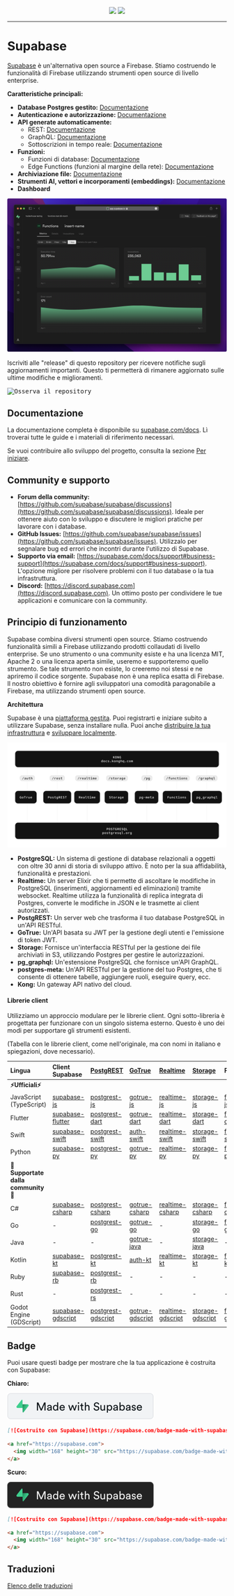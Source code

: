 <p align="center">
<img src="https://user-images.githubusercontent.com/8291514/213727234-cda046d6-28c6-491a-b284-b86c5cede25d.png#gh-light-mode-only">
<img src="https://user-images.githubusercontent.com/8291514/213727225-56186826-bee8-43b5-9b15-86e839d89393.png#gh-dark-mode-only">
</p>

---

# Supabase

[Supabase](https://supabase.com) è un'alternativa open source a Firebase. Stiamo costruendo le funzionalità di Firebase utilizzando strumenti open source di livello enterprise.

**Caratteristiche principali:**

*   **Database Postgres gestito:** [Documentazione](https://supabase.com/docs/guides/database)
*   **Autenticazione e autorizzazione:** [Documentazione](https://supabase.com/docs/guides/auth)
*   **API generate automaticamente:**
    *   REST: [Documentazione](https://supabase.com/docs/guides/api)
    *   GraphQL: [Documentazione](https://supabase.com/docs/guides/graphql)
    *   Sottoscrizioni in tempo reale: [Documentazione](https://supabase.com/docs/guides/realtime)
*   **Funzioni:**
    *   Funzioni di database: [Documentazione](https://supabase.com/docs/guides/database/functions)
    *   Edge Functions (funzioni al margine della rete): [Documentazione](https://supabase.com/docs/guides/functions)
*   **Archiviazione file:** [Documentazione](https://supabase.com/docs/guides/storage)
* **Strumenti AI, vettori e incorporamenti (embeddings):** [Documentazione](https://supabase.com/docs/guides/ai)
*   **Dashboard**

![Dashboard di Supabase](https://raw.githubusercontent.com/supabase/supabase/master/apps/www/public/images/github/supabase-dashboard.png)

Iscriviti alle "release" di questo repository per ricevere notifiche sugli aggiornamenti importanti. Questo ti permetterà di rimanere aggiornato sulle ultime modifiche e miglioramenti.

<kbd><img src="https://raw.githubusercontent.com/supabase/supabase/d5f7f413ab356dc1a92075cb3cee4e40a957d5b1/web/static/watch-repo.gif" alt="Osserva il repository"/></kbd>

## Documentazione

La documentazione completa è disponibile su [supabase.com/docs](https://supabase.com/docs). Lì troverai tutte le guide e i materiali di riferimento necessari.

Se vuoi contribuire allo sviluppo del progetto, consulta la sezione [Per iniziare](./../DEVELOPERS.md).

## Community e supporto

*   **Forum della community:** [https://github.com/supabase/supabase/discussions](https://github.com/supabase/supabase/discussions). Ideale per ottenere aiuto con lo sviluppo e discutere le migliori pratiche per lavorare con i database.
*   **GitHub Issues:** [https://github.com/supabase/supabase/issues](https://github.com/supabase/supabase/issues). Utilizzalo per segnalare bug ed errori che incontri durante l'utilizzo di Supabase.
*   **Supporto via email:** [https://supabase.com/docs/support#business-support](https://supabase.com/docs/support#business-support). L'opzione migliore per risolvere problemi con il tuo database o la tua infrastruttura.
*   **Discord:** [https://discord.supabase.com](https://discord.supabase.com). Un ottimo posto per condividere le tue applicazioni e comunicare con la community.

## Principio di funzionamento

Supabase combina diversi strumenti open source. Stiamo costruendo funzionalità simili a Firebase utilizzando prodotti collaudati di livello enterprise. Se uno strumento o una community esiste e ha una licenza MIT, Apache 2 o una licenza aperta simile, useremo e supporteremo quello strumento. Se tale strumento non esiste, lo creeremo noi stessi e ne apriremo il codice sorgente. Supabase non è una replica esatta di Firebase. Il nostro obiettivo è fornire agli sviluppatori una comodità paragonabile a Firebase, ma utilizzando strumenti open source.

**Architettura**

Supabase è una [piattaforma gestita](https://supabase.com/dashboard). Puoi registrarti e iniziare subito a utilizzare Supabase, senza installare nulla. Puoi anche [distribuire la tua infrastruttura](https://supabase.com/docs/guides/hosting/overview) e [sviluppare localmente](https://supabase.com/docs/guides/local-development).

![Architettura](./../apps/docs/public/img/supabase-architecture.svg)

*   **PostgreSQL:** Un sistema di gestione di database relazionali a oggetti con oltre 30 anni di storia di sviluppo attivo. È noto per la sua affidabilità, funzionalità e prestazioni.
*   **Realtime:** Un server Elixir che ti permette di ascoltare le modifiche in PostgreSQL (inserimenti, aggiornamenti ed eliminazioni) tramite websocket. Realtime utilizza la funzionalità di replica integrata di Postgres, converte le modifiche in JSON e le trasmette ai client autorizzati.
*   **PostgREST:** Un server web che trasforma il tuo database PostgreSQL in un'API RESTful.
*   **GoTrue:** Un'API basata su JWT per la gestione degli utenti e l'emissione di token JWT.
*   **Storage:** Fornisce un'interfaccia RESTful per la gestione dei file archiviati in S3, utilizzando Postgres per gestire le autorizzazioni.
*   **pg_graphql:** Un'estensione PostgreSQL che fornisce un'API GraphQL.
*   **postgres-meta:** Un'API RESTful per la gestione del tuo Postgres, che ti consente di ottenere tabelle, aggiungere ruoli, eseguire query, ecc.
*   **Kong:** Un gateway API nativo del cloud.

#### Librerie client

Utilizziamo un approccio modulare per le librerie client. Ogni sotto-libreria è progettata per funzionare con un singolo sistema esterno. Questo è uno dei modi per supportare gli strumenti esistenti.

(Tabella con le librerie client, come nell'originale, ma con nomi in italiano e spiegazioni, dove necessario).

| Lingua                       | Client Supabase                                                     | [PostgREST](https://www.postgresql.org/)                                                                         | [GoTrue](https://github.com/supabase/gotrue)                                                                                | [Realtime](https://github.com/supabase/realtime)                                                                              | [Storage](https://github.com/supabase/storage-api)                                                                                 | Functions                                                                               |
| :-------------------------- | :------------------------------------------------------------------ | :-------------------------------------------------------------------------------- | :------------------------------------------------------------------------------------ | :----------------------------------------------------------------------------------- | :-------------------------------------------------------------------------------------- | :----------------------------------------------------------------------------------- |
| **⚡️Ufficiali⚡️**      |                                                                     |                                                                                   |                                                                                      |                                                                                     |                                                                                        |                                                                                      |
| JavaScript (TypeScript)     | [supabase-js](https://github.com/supabase/supabase-js)               | [postgrest-js](https://github.com/supabase/postgrest-js)                             | [gotrue-js](https://github.com/supabase/gotrue-js)                                     | [realtime-js](https://github.com/supabase/realtime-js)                                 | [storage-js](https://github.com/supabase/storage-js)                                   | [functions-js](https://github.com/supabase/functions-js)                             |
| Flutter                     | [supabase-flutter](https://github.com/supabase/supabase-flutter)     | [postgrest-dart](https://github.com/supabase/postgrest-dart)                         | [gotrue-dart](https://github.com/supabase/gotrue-dart)                                 | [realtime-dart](https://github.com/supabase/realtime-dart)                             | [storage-dart](https://github.com/supabase/storage-dart)                               | [functions-dart](https://github.com/supabase/functions-dart)                         |
| Swift                      | [supabase-swift](https://github.com/supabase/supabase-swift)          | [postgrest-swift](https://github.com/supabase/supabase-swift/tree/main/Sources/PostgREST) | [auth-swift](https://github.com/supabase/supabase-swift/tree/main/Sources/Auth)     | [realtime-swift](https://github.com/supabase/supabase-swift/tree/main/Sources/Realtime) | [storage-swift](https://github.com/supabase/supabase-swift/tree/main/Sources/Storage) | [functions-swift](https://github.com/supabase/supabase-swift/tree/main/Sources/Functions) |
| Python                      | [supabase-py](https://github.com/supabase/supabase-py)               | [postgrest-py](https://github.com/supabase/postgrest-py)                             | [gotrue-py](https://github.com/supabase/gotrue-py)                                     | [realtime-py](https://github.com/supabase/realtime-py)                                 | [storage-py](https://github.com/supabase/storage-py)                                   | [functions-py](https://github.com/supabase/functions-py)                             |
| **💚Supportate dalla community💚** |                                                                     |                                                                                   |                                                                                      |                                                                                     |                                                                                        |                                                                                      |
| C#                          | [supabase-csharp](https://github.com/supabase-community/supabase-csharp) | [postgrest-csharp](https://github.com/supabase-community/postgrest-csharp)           | [gotrue-csharp](https://github.com/supabase-community/gotrue-csharp)                 | [realtime-csharp](https://github.com/supabase-community/realtime-csharp)             | [storage-csharp](https://github.com/supabase-community/storage-csharp)                 | [functions-csharp](https://github.com/supabase-community/functions-csharp)           |
| Go                          | -                                                                   | [postgrest-go](https://github.com/supabase-community/postgrest-go)                     | [gotrue-go](https://github.com/supabase-community/gotrue-go)                           | -                                                                                   | [storage-go](https://github.com/supabase-community/storage-go)                       | [functions-go](https://github.com/supabase-community/functions-go)                   |
| Java                        | -                                                                   | -                                                                                   | [gotrue-java](https://github.com/supabase-community/gotrue-java)                       | -                                                                                   | [storage-java](https://github.com/supabase-community/storage-java)                   | -                                                                                   |
| Kotlin                      | [supabase-kt](https://github.com/supabase-community/supabase-kt)       | [postgrest-kt](https://github.com/supabase-community/supabase-kt/tree/master/Postgrest) | [auth-kt](https://github.com/supabase-community/supabase-kt/tree/master/Auth)         | [realtime-kt](https://github.com/supabase-community/supabase-kt/tree/master/Realtime)   | [storage-kt](https://github.com/supabase-community/supabase-kt/tree/master/Storage)   | [functions-kt](https://github.com/supabase-community/supabase-kt/tree/master/Functions) |
| Ruby                      | [supabase-rb](https://github.com/supabase-community/supabase-rb)      |      [postgrest-rb](https://github.com/supabase-community/postgrest-rb)                                                                             |    -                                                                                  |        -                                                                            |     -                                                                                 |          -                                                                          |
| Rust                      |      -                                                                 |       [postgrest-rs](https://github.com/supabase-community/postgrest-rs)                                                                            |      -                                                                                 |       -                                                                             |       -                                                                                |         -                                                                           |
| Godot Engine (GDScript)      |   [supabase-gdscript](https://github.com/supabase-community/godot-engine.supabase)                                                                  |        [postgrest-gdscript](https://github.com/supabase-community/postgrest-gdscript)                                                                            |        [gotrue-gdscript](https://github.com/supabase-community/gotrue-gdscript)                                                                                |    [realtime-gdscript](https://github.com/supabase-community/realtime-gdscript)                                                                                  |         [storage-gdscript](https://github.com/supabase-community/storage-gdscript)                                                                                 |  [functions-gdscript](https://github.com/supabase-community/functions-gdscript)                                                                                       |

## Badge

Puoi usare questi badge per mostrare che la tua applicazione è costruita con Supabase:

**Chiaro:**

![Costruito con Supabase](./../apps/www/public/badge-made-with-supabase.svg)

```md
[![Costruito con Supabase](https://supabase.com/badge-made-with-supabase.svg)](https://supabase.com)
```

```html
<a href="https://supabase.com">
  <img width="168" height="30" src="https://supabase.com/badge-made-with-supabase.svg" alt="Costruito con Supabase" />
</a>
```

**Scuro:**

![Costruito con Supabase (versione scura)](./../apps/www/public/badge-made-with-supabase-dark.svg)

```md
[![Costruito con Supabase](https://supabase.com/badge-made-with-supabase-dark.svg)](https://supabase.com)
```

```html
<a href="https://supabase.com">
  <img width="168" height="30" src="https://supabase.com/badge-made-with-supabase-dark.svg" alt="Costruito con Supabase" />
</a>
```

## Traduzioni

[Elenco delle traduzioni](./languages.md)
